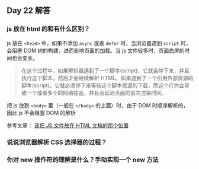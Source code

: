 ## Day 22 解答

### js 放在 html 的<body>和<head>有什么区别？

js 放在 `<head>` 中，如果不添加 `async` 或者 `defer` 时，当浏览器遇到 `script` 时，会阻塞 DOM 树的构建，进而影响页面的加载。当 js 文件较多时，页面白屏的时间也会变长。

> 在这个过程中，如果解析器遇到了一个脚本(script)，它就会停下来，并且执行这个脚本，然后才会继续解析 HTML。如果遇到了一个引用外部资源的脚本(script)，它就必须停下来等待这个脚本资源的下载，而这个行为会导致一个或者多个的网络往返，并且会延迟页面的首次渲染时间。

把 js 放到 `<body>` 里（一般在 `</body>` 的上面）时，由于 DOM 时顺序解析的，因此 js 不会阻塞 DOM 的解析

参考文章：
[该把 JS 文件放在 HTML 文档的那个位置](https://zhuanlan.zhihu.com/p/26440626)

### 说说浏览器解析 CSS 选择器的过程？

### 你对 new 操作符的理解是什么？手动实现一个 new 方法
